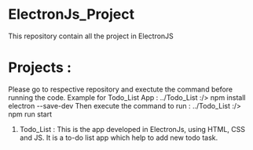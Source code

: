 # ElectronJs_Project
This repository contain all the project in ElectronJS

# Projects :

Please go to respective repository and exectute the command before running the code. 
Example for Todo_List App :
../Todo_List :/> npm install electron --save-dev 
Then execute the command to run :
../Todo_List :/> npm run start

1. Todo_List : 
    This is the app developed in ElectronJs, using HTML, CSS and JS.
    It is a to-do list app which help to add new todo task.